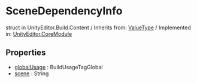 # SceneDependencyInfo
struct in UnityEditor.Build.Content
 / Inherits from: <a href="https://docs.unity3d.com/6000.0/Documentation/ScriptReference/ValueType.html">ValueType</a> / Implemented in: <a href="https://docs.unity3d.com/6000.0/Documentation/ScriptReference/UnityEditor.CoreModule.html">UnityEditor.CoreModule</a>
## Properties
- <a href="https://docs.unity3d.com/6000.0/Documentation/ScriptReference/SceneDependencyInfo-globalUsage.html">globalUsage</a> : BuildUsageTagGlobal
- <a href="https://docs.unity3d.com/6000.0/Documentation/ScriptReference/SceneDependencyInfo-scene.html">scene</a> : String
